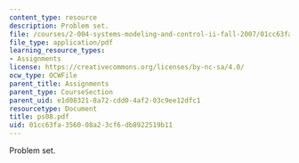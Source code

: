 ```yaml
---
content_type: resource
description: Problem set.
file: /courses/2-004-systems-modeling-and-control-ii-fall-2007/01cc63fa356008a23cf6db8922519b11_ps08.pdf
file_type: application/pdf
learning_resource_types:
- Assignments
license: https://creativecommons.org/licenses/by-nc-sa/4.0/
ocw_type: OCWFile
parent_title: Assignments
parent_type: CourseSection
parent_uid: e1d08321-8a72-cdd0-4af2-03c9ee12dfc1
resourcetype: Document
title: ps08.pdf
uid: 01cc63fa-3560-08a2-3cf6-db8922519b11
---
```

Problem set.